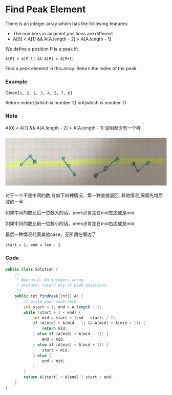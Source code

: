# Find Peak Element

There is an integer array which has the following features:

* The numbers in adjacent positions are different
* A\[0\] &lt; A\[1\]  && A\[A.length - 2\]  &gt; A\[A.length - 1\]

We define a position P is a peak if:

```
A[P] > A[P-1] && A[P] > A[P+1]
```

Find a peak element in this array. Return the index of the peak.

### Example

Given`[1, 2, 1, 3, 4, 5, 7, 6]`

Return index`1`\(which is number 2\) or`6`\(which is number 7\)

### Note

A\[0\] &lt; A\[1\]  && A\[A.length - 2\]  &gt; A\[A.length - 1\]  说明至少有一个峰

### ![](/assets/findPeakElem.png)

对于一个不是中间的数,有如下四种情况，第一种直接返回, 其他情况,保留先增后减的一半.

如果中间的数比后一位数大的话，peek点肯定在mid左边或是mid

如果中间的数比前一位数小的话，peek点肯定在mid右边或是mid

 最后一种情况代表其他case，无所谓在哪边了

`start = 1, end = len - 2`

### Code

```java
public class Solution {
    /*
     * @param A: An integers array.
     * @return: return any of peek positions.
     */
    public int findPeak(int[] A) {
        // write your code here
        int start = 1, end = A.length - 2;
        while (start + 1 < end) {
            int mid = start + (end - start) / 2;
            if (A[mid] > A[mid - 1] && A[mid] > A[mid + 1]) {
                return mid;
            } else if (A[mid] < A[mid - 1]) {
                end = mid;
            } else if (A[mid] < A[mid + 1]) {
                start = mid;
            } else {
                end = mid;
            }
        }
        return A[start] > A[end] ? start : end;
    }
}
```



